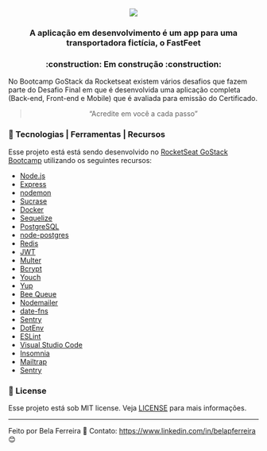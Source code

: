 <h1 align="center"> 
<img src="https://user-images.githubusercontent.com/59603768/74472856-5f9b9180-4e81-11ea-8134-ccdc7d35a9c6.png">
</h1>

<h3 align="center">
  A aplicação em desenvolvimento é um app para uma transportadora fictícia, o FastFeet
</h3>

<h3 align="center">
  :construction: Em construção :construction:
</h3>

<p>No Bootcamp GoStack da Rocketseat existem vários desafios que fazem parte do Desafio Final em que é desenvolvida uma aplicação completa (Back-end, Front-end e Mobile) que é avaliada para emissão do Certificado.</p>


<blockquote align="center">“Acredite em você a cada passo”</blockquote>

### :wrench: Tecnologias | Ferramentas | Recursos

Esse projeto está está sendo desenvolvido no [RocketSeat GoStack Bootcamp](https://rocketseat.com.br/bootcamp) utilizando os seguintes recursos:

-  [Node.js](https://nodejs.org/en/)
-  [Express](https://expressjs.com/)
-  [nodemon](https://nodemon.io/)
-  [Sucrase](https://github.com/alangpierce/sucrase)
-  [Docker](https://www.docker.com/docker-community)
-  [Sequelize](http://docs.sequelizejs.com/)
-  [PostgreSQL](https://www.postgresql.org/)
-  [node-postgres](https://www.npmjs.com/package/pg)
-  [Redis](https://redis.io/)
-  [JWT](https://jwt.io/)
-  [Multer](https://github.com/expressjs/multer)
-  [Bcrypt](https://www.npmjs.com/package/bcrypt)
-  [Youch](https://www.npmjs.com/package/youch)
-  [Yup](https://www.npmjs.com/package/yup)
-  [Bee Queue](https://www.npmjs.com/package/bcrypt)
-  [Nodemailer](https://nodemailer.com/about/)
-  [date-fns](https://date-fns.org/)
-  [Sentry](https://sentry.io/)
-  [DotEnv](https://www.npmjs.com/package/dotenv)
-  [ESLint](https://eslint.org/)
-  [Visual Studio Code](https://code.visualstudio.com/)
-  [Insomnia](https://insomnia.rest/)
-  [Mailtrap](https://mailtrap.io/)
-  [Sentry](https://sentry.io/)

### :memo: License
Esse projeto está sob MIT license. Veja [LICENSE](https://github.com/lukemorales/gobarber-api/blob/master/LICENSE) para mais informações.

---

Feito por Bela Ferreira :blue_heart: Contato: https://www.linkedin.com/in/belapferreira :blush:
